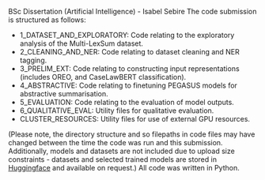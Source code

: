 BSc Dissertation (Artificial Intelligence) - Isabel Sebire
The code submission is structured as follows:
* 1_DATASET_AND_EXPLORATORY: Code relating to the exploratory analysis of the Multi-LexSum dataset.
* 2_CLEANING_AND_NER: Code relating to dataset cleaning and NER tagging.
* 3_PRELIM_EXT: Code relating to constructing input representations (includes OREO, and CaseLawBERT classification).
* 4_ABSTRACTIVE: Code relating to finetuning PEGASUS models for abstractive summarisation.
* 5_EVALUATION: Code relating to the evaluation of model outputs.
* 6_QUALITATIVE_EVAL: Utility files for qualitative evaluation.
* CLUSTER_RESOURCES: Utility files for use of external GPU resources.


(Please note, the directory structure and so filepaths in code files may have changed between the time the code was run and this submission. Additionally, models and datasets are not included due to upload size constraints - datasets and selected trained models are stored in [Huggingface](https://huggingface.co/isebire) and available on request.)
All code was written in Python.
